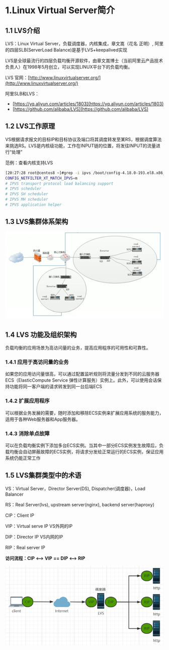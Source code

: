 # 1.Linux Virtual Server简介

## 1.1 LVS介绍

LVS：Linux Virtual Server，负载调度器，内核集成，章文嵩（花名 正明）, 阿里的四层SLB(ServerLoad Balance)是基于LVS+keepalived实现

LVS是全球最流行的四层负载均衡开源软件，由章文嵩博士（当前阿里云产品技术负责人）在1998年5月创立，可以实现LINUX平台下的负载均衡。

LVS 官网：[http://www.linuxvirtualserver.org/](http://www.linuxvirtualserver.org/)

阿里SLB和LVS：

* [https://yq.aliyun.com/articles/1803](https://yq.aliyun.com/articles/1803)
* [https://github.com/alibaba/LVS](https://github.com/alibaba/LVS)

## 1.2 LVS工作原理

VS根据请求报文的目标IP和目标协议及端口将其调度转发至某RS，根据调度算法来挑选RS。LVS是内核级功能，工作在INPUT链的位置，将发往INPUT的流量进行“处理”

范例：查看内核支持LVS

```bash
[20:27:28 root@centos8 ~]#grep -i ipvs /boot/config-4.18.0-193.el8.x86_64
CONFIG_NETFILTER_XT_MATCH_IPVS=m
# IPVS transport protocol load balancing support
# IPVS scheduler
# IPVS SH scheduler
# IPVS MH scheduler
# IPVS application helper
```

## 1.3 LVS集群体系架构

![clipboard.png](assets/net-img-clipboard-5903b4cc-20240801172105-e0t0j2q.png)

## 1.4 LVS 功能及组织架构

负载均衡的应用场景为高访问量的业务，提高应用程序的可用性和可靠性。

### 1.4.1 应用于高访问量的业务

如果您的应用访问量很高，可以通过配置监听规则将流量分发到不同的云服务器 ECS（ElasticCompute Service 弹性计算服务）实例上。此外，可以使用会话保持功能将同一客户端的请求转发到同一台后端ECS

### 1.4.2 扩展应用程序

可以根据业务发展的需要，随时添加和移除ECS实例来扩展应用系统的服务能力，适用于各种Web服务器和App服务器。

### 1.4.3 消除单点故障

可以在负载均衡实例下添加多台ECS实例。当其中一部分ECS实例发生故障后，负载均衡会自动屏蔽故障的ECS实例，将请求分发给正常运行的ECS实例，保证应用系统仍能正常工作

## 1.5 LVS集群类型中的术语

VS：Virtual Server，Director Server(DS), Dispatcher(调度器)，Load Balancer

RS：Real Server(lvs), upstream server(nginx), backend server(haproxy)

CIP：Client IP

VIP：Virtual serve IP VS外网的IP

DIP：Director IP VS内网的IP

RIP：Real server IP

**访问流程：CIP**  **&lt;--&gt;**  **VIP**  **==**  **DIP**  **&lt;--&gt;**  **RIP**

![clipboard.png](assets/net-img-clipboard-c68367fa-20240801172105-oqmwjpm.png)
